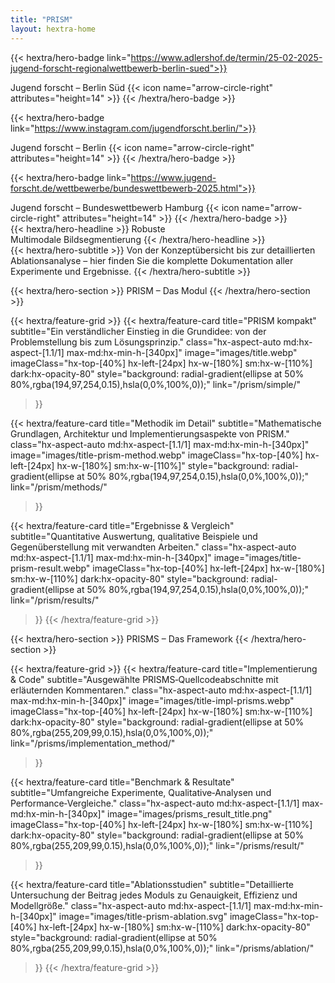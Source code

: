 ```yaml
---
title: "PRISM"
layout: hextra-home
---
```


{{< hextra/hero-badge link="https://www.adlershof.de/termin/25-02-2025-jugend-forscht-regionalwettbewerb-berlin-sued">}}
  <div class="hx-w-2 hx-h-2 hx-rounded-full hx-bg-primary-400"></div>
  <span>Jugend forscht – Berlin Süd</span>
  {{< icon name="arrow-circle-right" attributes="height=14" >}}
{{< /hextra/hero-badge >}}

<div class="hx-mt-2 hx-mb-2"></div>

{{< hextra/hero-badge link="https://www.instagram.com/jugendforscht.berlin/">}}
  <div class="hx-w-2 hx-h-2 hx-rounded-full hx-bg-custom-primary-400"></div>
  <span>Jugend forscht – Berlin</span>
  {{< icon name="arrow-circle-right" attributes="height=14" >}}
{{< /hextra/hero-badge >}}

<div class="hx-mt-2 hx-mb-2"></div>

{{< hextra/hero-badge link="https://www.jugend-forscht.de/wettbewerbe/bundeswettbewerb-2025.html">}}
  <div class="hx-w-2 hx-h-2 hx-rounded-full hx-bg-custom-primary-800"></div>
  <span>Jugend forscht – Bundeswettbewerb Hamburg</span>
  {{< icon name="arrow-circle-right" attributes="height=14" >}}
{{< /hextra/hero-badge >}}

<div class="hx-mt-6 hx-mb-6">

<div class="hx:mt-6 hx:mb-6">
{{< hextra/hero-headline >}}
  Robuste &nbsp;<br class="hx:sm:block hx:hidden" /> Multimodale Bildsegmentierung
{{< /hextra/hero-headline >}}
</div>
  
<div class="hx-mb-12">
{{< hextra/hero-subtitle >}}
  Von der Konzeptübersicht bis zur detaillierten Ablationsanalyse – hier finden Sie die komplette Dokumentation aller Experimente und Ergebnisse.
{{< /hextra/hero-subtitle >}}
</div>

<div class="hx-mt-6"></div>

{{< hextra/hero-section >}}
  PRISM – Das Modul
{{< /hextra/hero-section >}}

<div class="hx-mt-6 hx-mb-6"></div>

{{< hextra/feature-grid >}}
  {{< hextra/feature-card
      title="PRISM kompakt"
      subtitle="Ein verständlicher Einstieg in die Grundidee: von der Problemstellung bis zum Lösungsprinzip."
      class="hx-aspect-auto md:hx-aspect-[1.1/1] max-md:hx-min-h-[340px]"
      image="images/title.webp"
      imageClass="hx-top-[40%] hx-left-[24px] hx-w-[180%] sm:hx-w-[110%] dark:hx-opacity-80"
      style="background: radial-gradient(ellipse at 50% 80%,rgba(194,97,254,0.15),hsla(0,0%,100%,0));"
      link="/prism/simple/"
  >}}

  {{< hextra/feature-card
      title="Methodik im Detail"
      subtitle="Mathematische Grundlagen, Architektur und Implementierungs­aspekte von PRISM."
      class="hx-aspect-auto md:hx-aspect-[1.1/1] max-md:hx-min-h-[340px]"
      image="images/title-prism-method.webp"
      imageClass="hx-top-[40%] hx-left-[24px] hx-w-[180%] sm:hx-w-[110%]"
      style="background: radial-gradient(ellipse at 50% 80%,rgba(194,97,254,0.15),hsla(0,0%,100%,0));"
      link="/prism/methods/"
  >}}

  {{< hextra/feature-card
      title="Ergebnisse & Vergleich"
      subtitle="Quantitative Auswertung, qualitative Beispiele und Gegenüberstellung mit verwandten Arbeiten."
      class="hx-aspect-auto md:hx-aspect-[1.1/1] max-md:hx-min-h-[340px]"
      image="images/title-prism-result.webp"
      imageClass="hx-top-[40%] hx-left-[24px] hx-w-[180%] sm:hx-w-[110%] dark:hx-opacity-80"
      style="background: radial-gradient(ellipse at 50% 80%,rgba(194,97,254,0.15),hsla(0,0%,100%,0));"
      link="/prism/results/"
  >}}
{{< /hextra/feature-grid >}}

<div class="hx-mt-6 hx-mb-6"></div>

{{< hextra/hero-section >}}
  PRISMS – Das Framework
{{< /hextra/hero-section >}}

<div class="hx-mt-6 hx-mb-6"></div>

{{< hextra/feature-grid >}}
  {{< hextra/feature-card
      title="Implementierung & Code"
      subtitle="Ausgewählte PRISMS‑Quellcodeabschnitte mit erläuternden Kommentaren."
      class="hx-aspect-auto md:hx-aspect-[1.1/1] max-md:hx-min-h-[340px]"
      image="images/title-impl-prisms.webp"
      imageClass="hx-top-[40%] hx-left-[24px] hx-w-[180%] sm:hx-w-[110%] dark:hx-opacity-80"
      style="background: radial-gradient(ellipse at 50% 80%,rgba(255,209,99,0.15),hsla(0,0%,100%,0));"
      link="/prisms/implementation_method/"
  >}}

  {{< hextra/feature-card
      title="Benchmark & Resultate"
      subtitle="Umfangreiche Experimente, Qualitative‑Analysen und Performance‑Vergleiche."
      class="hx-aspect-auto md:hx-aspect-[1.1/1] max-md:hx-min-h-[340px]"
      image="images/prisms_result_title.png"
      imageClass="hx-top-[40%] hx-left-[24px] hx-w-[180%] sm:hx-w-[110%] dark:hx-opacity-80"
      style="background: radial-gradient(ellipse at 50% 80%,rgba(255,209,99,0.15),hsla(0,0%,100%,0));"
      link="/prisms/result/"
  >}}

  {{< hextra/feature-card
      title="Ablations­studien"
      subtitle="Detaillierte Untersuchung der Beitrag jedes Moduls zu Genauigkeit, Effizienz und Modellgröße."
      class="hx-aspect-auto md:hx-aspect-[1.1/1] max-md:hx-min-h-[340px]"
      image="images/title-prism-ablation.svg"
      imageClass="hx-top-[40%] hx-left-[24px] hx-w-[180%] sm:hx-w-[110%] dark:hx-opacity-80"
      style="background: radial-gradient(ellipse at 50% 80%,rgba(255,209,99,0.15),hsla(0,0%,100%,0));"
      link="/prisms/ablation/"
  >}}
{{< /hextra/feature-grid >}}

